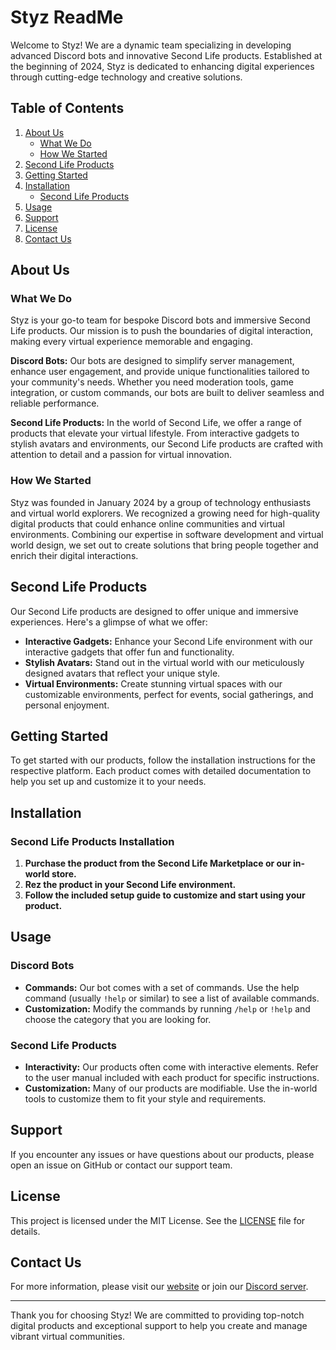 # Styz ReadMe

Welcome to Styz! We are a dynamic team specializing in developing advanced Discord bots and innovative Second Life products. Established at the beginning of 2024, Styz is dedicated to enhancing digital experiences through cutting-edge technology and creative solutions.

## Table of Contents
1. [About Us](#about-us)
   - [What We Do](#what-we-do)
   - [How We Started](#how-we-started)
2. [Second Life Products](#second-life-products)
3. [Getting Started](#getting-started)
4. [Installation](#installation)
   - [Second Life Products](#second-life-products-installation)
5. [Usage](#usage)
7. [Support](#support)
8. [License](#license)
9. [Contact Us](#contact-us)

## About Us

### What We Do
Styz is your go-to team for bespoke Discord bots and immersive Second Life products. Our mission is to push the boundaries of digital interaction, making every virtual experience memorable and engaging.

**Discord Bots:** Our bots are designed to simplify server management, enhance user engagement, and provide unique functionalities tailored to your community's needs. Whether you need moderation tools, game integration, or custom commands, our bots are built to deliver seamless and reliable performance.

**Second Life Products:** In the world of Second Life, we offer a range of products that elevate your virtual lifestyle. From interactive gadgets to stylish avatars and environments, our Second Life products are crafted with attention to detail and a passion for virtual innovation.

### How We Started
Styz was founded in January 2024 by a group of technology enthusiasts and virtual world explorers. We recognized a growing need for high-quality digital products that could enhance online communities and virtual environments. Combining our expertise in software development and virtual world design, we set out to create solutions that bring people together and enrich their digital interactions.

## Second Life Products
Our Second Life products are designed to offer unique and immersive experiences. Here's a glimpse of what we offer:

- **Interactive Gadgets:** Enhance your Second Life environment with our interactive gadgets that offer fun and functionality.
- **Stylish Avatars:** Stand out in the virtual world with our meticulously designed avatars that reflect your unique style.
- **Virtual Environments:** Create stunning virtual spaces with our customizable environments, perfect for events, social gatherings, and personal enjoyment.

## Getting Started
To get started with our products, follow the installation instructions for the respective platform. Each product comes with detailed documentation to help you set up and customize it to your needs.

## Installation
### Second Life Products Installation
1. **Purchase the product from the Second Life Marketplace or our in-world store.**
2. **Rez the product in your Second Life environment.**
3. **Follow the included setup guide to customize and start using your product.**

## Usage
### Discord Bots
- **Commands:** Our bot comes with a set of commands. Use the help command (usually `!help` or similar) to see a list of available commands.
- **Customization:** Modify the commands by running `/help` or `!help` and choose the category that you are looking for.

### Second Life Products
- **Interactivity:** Our products often come with interactive elements. Refer to the user manual included with each product for specific instructions.
- **Customization:** Many of our products are modifiable. Use the in-world tools to customize them to fit your style and requirements.

## Support
If you encounter any issues or have questions about our products, please open an issue on GitHub or contact our support team.

## License
This project is licensed under the MIT License. See the [LICENSE](https://github.com/StyzTeam/StyzBot?tab=License-1-ov-file) file for details.

## Contact Us
For more information, please visit our [website](https://www.styz.com) or join our [Discord server](https://discord.gg/styz).

---

Thank you for choosing Styz! We are committed to providing top-notch digital products and exceptional support to help you create and manage vibrant virtual communities.
